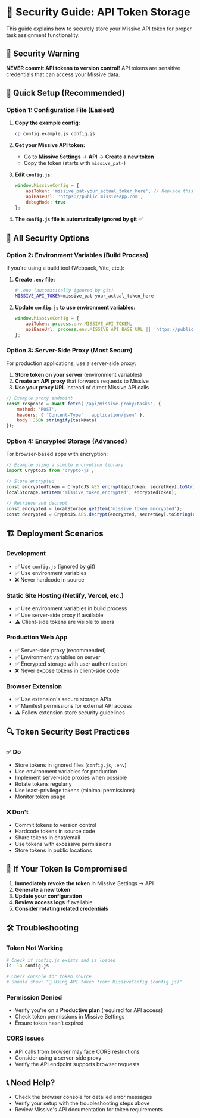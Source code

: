 # 🔐 Security Guide: API Token Storage

This guide explains how to securely store your Missive API token for proper task assignment functionality.

## 🚨 **Security Warning**

**NEVER commit API tokens to version control!** API tokens are sensitive credentials that can access your Missive data.

## 🎯 **Quick Setup (Recommended)**

### **Option 1: Configuration File (Easiest)**

1. **Copy the example config:**
   ```bash
   cp config.example.js config.js
   ```

2. **Get your Missive API token:**
   - Go to **Missive Settings** → **API** → **Create a new token**
   - Copy the token (starts with `missive_pat-`)

3. **Edit `config.js`:**
   ```javascript
   window.MissiveConfig = {
       apiToken: 'missive_pat-your_actual_token_here', // Replace this
       apiBaseUrl: 'https://public.missiveapp.com',
       debugMode: true
   };
   ```

4. **The `config.js` file is automatically ignored by git** ✅

## 🔧 **All Security Options**

### **Option 2: Environment Variables (Build Process)**

If you're using a build tool (Webpack, Vite, etc.):

1. **Create `.env` file:**
   ```bash
   # .env (automatically ignored by git)
   MISSIVE_API_TOKEN=missive_pat-your_actual_token_here
   ```

2. **Update `config.js` to use environment variables:**
   ```javascript
   window.MissiveConfig = {
       apiToken: process.env.MISSIVE_API_TOKEN,
       apiBaseUrl: process.env.MISSIVE_API_BASE_URL || 'https://public.missiveapp.com'
   };
   ```

### **Option 3: Server-Side Proxy (Most Secure)**

For production applications, use a server-side proxy:

1. **Store token on your server** (environment variables)
2. **Create an API proxy** that forwards requests to Missive
3. **Use your proxy URL** instead of direct Missive API calls

```javascript
// Example proxy endpoint
const response = await fetch('/api/missive-proxy/tasks', {
    method: 'POST',
    headers: { 'Content-Type': 'application/json' },
    body: JSON.stringify(taskData)
});
```

### **Option 4: Encrypted Storage (Advanced)**

For browser-based apps with encryption:

```javascript
// Example using a simple encryption library
import CryptoJS from 'crypto-js';

// Store encrypted
const encryptedToken = CryptoJS.AES.encrypt(apiToken, secretKey).toString();
localStorage.setItem('missive_token_encrypted', encryptedToken);

// Retrieve and decrypt
const encrypted = localStorage.getItem('missive_token_encrypted');
const decrypted = CryptoJS.AES.decrypt(encrypted, secretKey).toString(CryptoJS.enc.Utf8);
```

## 🏗️ **Deployment Scenarios**

### **Development**
- ✅ Use `config.js` (ignored by git)
- ✅ Use environment variables
- ❌ Never hardcode in source

### **Static Site Hosting (Netlify, Vercel, etc.)**
- ✅ Use environment variables in build process
- ✅ Use server-side proxy if available
- ⚠️ Client-side tokens are visible to users

### **Production Web App**
- ✅ Server-side proxy (recommended)
- ✅ Environment variables on server
- ✅ Encrypted storage with user authentication
- ❌ Never expose tokens in client-side code

### **Browser Extension**
- ✅ Use extension's secure storage APIs
- ✅ Manifest permissions for external API access
- ⚠️ Follow extension store security guidelines

## 🔍 **Token Security Best Practices**

### **✅ Do**
- Store tokens in ignored files (`config.js`, `.env`)
- Use environment variables for production
- Implement server-side proxies when possible
- Rotate tokens regularly
- Use least-privilege tokens (minimal permissions)
- Monitor token usage

### **❌ Don't**
- Commit tokens to version control
- Hardcode tokens in source code
- Share tokens in chat/email
- Use tokens with excessive permissions
- Store tokens in public locations

## 🚨 **If Your Token Is Compromised**

1. **Immediately revoke the token** in Missive Settings → API
2. **Generate a new token**
3. **Update your configuration**
4. **Review access logs** if available
5. **Consider rotating related credentials**

## 🛠️ **Troubleshooting**

### **Token Not Working**
```bash
# Check if config.js exists and is loaded
ls -la config.js

# Check console for token source
# Should show: "🔑 Using API token from: MissiveConfig (config.js)"
```

### **Permission Denied**
- Verify you're on a **Productive plan** (required for API access)
- Check token permissions in Missive Settings
- Ensure token hasn't expired

### **CORS Issues**
- API calls from browser may face CORS restrictions
- Consider using a server-side proxy
- Verify the API endpoint supports browser requests

## 📞 **Need Help?**

- Check the browser console for detailed error messages
- Verify your setup with the troubleshooting steps above
- Review Missive's API documentation for token requirements 